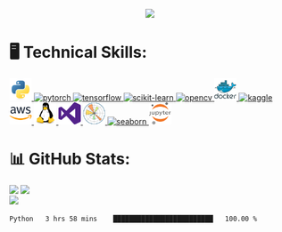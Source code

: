 <p align="center">
    <img src="https://readme-typing-svg.herokuapp.com?color=E22FE4&width=500&height=30&lines=Hi👋,+this+is+Hakim.;Kaggle+Master+on+Notebooks.;MLOps+Engineer.;AI+Engineer+with+a+Passion+for+Innovation.;Empowering+the+Future+with+AI.;Always+Learning,+Always+Growing.">
</p>

# 🖥️ Technical Skills: 
<p align="left">
   <a href="https://www.python.org" target="_blank" rel="noreferrer">
     <img src="https://raw.githubusercontent.com/devicons/devicon/master/icons/python/python-original.svg" alt="python" width="40" height="40"/>
   </a>
   <a href="https://pytorch.org/" target="_blank" rel="noreferrer">
     <img src="https://www.vectorlogo.zone/logos/pytorch/pytorch-icon.svg" alt="pytorch" width="40" height="40"/>
   </a>
   <a href="https://www.tensorflow.org" target="_blank" rel="noreferrer">
     <img src="https://www.vectorlogo.zone/logos/tensorflow/tensorflow-icon.svg" alt="tensorflow" width="40" height="40"/>
   </a>
   <a href="https://scikit-learn.org/" target="_blank" rel="noreferrer">
     <img src="https://raw.githubusercontent.com/devicons/devicon/master/icons/scikit-learn/scikit-learn-original.svg" alt="scikit-learn" width="40" height="40"/>
   </a>
   <a href="https://opencv.org/" target="_blank" rel="noreferrer">
     <img src="https://www.vectorlogo.zone/logos/opencv/opencv-icon.svg" alt="opencv" width="40" height="40"/>
   </a>
   <a href="https://www.docker.com/" target="_blank" rel="noreferrer">
     <img src="https://raw.githubusercontent.com/devicons/devicon/master/icons/docker/docker-original-wordmark.svg" alt="docker" width="40" height="40"/>
   </a>
   <a href="https://www.kaggle.com/" target="_blank" rel="noreferrer">
     <img src="https://www.vectorlogo.zone/logos/kaggle/kaggle-icon.svg" alt="kaggle" width="40" height="40"/>
   </a>
   <a href="https://aws.amazon.com" target="_blank" rel="noreferrer">
     <img src="https://raw.githubusercontent.com/devicons/devicon/master/icons/amazonwebservices/amazonwebservices-original-wordmark.svg" alt="aws" width="40" height="40"/>
   </a>
   <a href="https://www.linux.org/" target="_blank" rel="noreferrer">
     <img src="https://raw.githubusercontent.com/devicons/devicon/master/icons/linux/linux-original.svg" alt="linux" width="40" height="40"/>
   </a>
   <a href="https://code.visualstudio.com/" target="_blank" rel="noreferrer">
     <img src="https://raw.githubusercontent.com/devicons/devicon/master/icons/visualstudio/visualstudio-plain.svg" alt="vscode" width="40" height="40"/>
   </a>
   <a href="https://matplotlib.org/" target="_blank" rel="noreferrer">
     <img src="https://raw.githubusercontent.com/devicons/devicon/master/icons/matplotlib/matplotlib-original.svg" alt="matplotlib" width="40" height="40"/>
   </a>
   <a href="https://seaborn.pydata.org/" target="_blank" rel="noreferrer">
     <img src="https://seaborn.pydata.org/_static/logo-wide-lightbg.svg" alt="seaborn" width="40" height="40"/>
   </a>
   <a href="https://jupyter.org/" target="_blank" rel="noreferrer">
     <img src="https://raw.githubusercontent.com/devicons/devicon/master/icons/jupyter/jupyter-original-wordmark.svg" alt="jupyter" width="40" height="40"/>
   </a>
</p>

# 📊 GitHub Stats:
![](https://github-readme-stats.vercel.app/api/top-langs/?username=logicsame&theme=radical&border=false&include_all_commits=true&count_private=true&layout=compact)
![](https://github-readme-stats.vercel.app/api?username=logicsame&theme=radical&_border=false&include_all_commits=true&count_private=true)<br/>
![](https://github-readme-streak-stats.herokuapp.com/?user=logicsame&theme=radical&hide_border=false)

<!--START_SECTION:waka-->
```text
Python   3 hrs 58 mins    █████████████████████████   100.00 %
